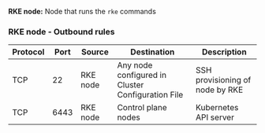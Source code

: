 **RKE node:**
Node that runs the `rke` commands

### RKE node - Outbound rules

| Protocol | Port | Source | Destination | Description |
| --- | --- | --- | --- | --- |
| TCP | 22 | RKE node | Any node configured in Cluster Configuration File | SSH provisioning of node by RKE |
| TCP | 6443 | RKE node | Control plane nodes | Kubernetes API server |
